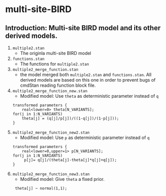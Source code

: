 # multi-site-BIRD
## Introduction: Multi-site BIRD model and its other derived models.
1. `multiple2.stan` 
    - The originla multi-site BIRD model 
2. `functions.stan` 
    - The functions for `multiple2.stan`
3. `multiple2_merge_function.stan`
    - the model merged both `multiple2.stan` and `functions.stan`. All derived models are based on this one in order to prevent bugs of cmdStan reading function block file. 
4. `multiple2_merge_function_new.stan`
    - Modified model: Use `theta` as deterministic parameter instead of `q`
    ```
    transformed parameters {
        real<lower=0> theta[N_VARIANTS];
    for(j in 1:N_VARIANTS)
        theta[j] = (q[j]/p[j])/((1-q[j])/(1-p[j]));
    }
    ```
5. `multiple2_merge_function_new2.stan`
    - Modified model: Use `p` as deterministic parameter instead of `q`
    ```
    transformed parameters { 
        real<lower=0,upper=1> p[N_VARIANTS];
    for(j in 1:N_VARIANTS)
         p[j]= q[j]/(theta[j]-theta[j]*q[j]+q[j]);
    }
    ```
6. `multiple2_merge_function_new3.stan`
    - Modified model: Give `theta` a fixed prior. 
    ```
     theta[j] ~ normal(1,1);
    ```
